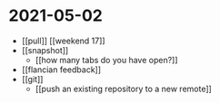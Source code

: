 # 2021-05-02

- [[pull]] [[weekend 17]]
- [[snapshot]]
  - [[how many tabs do you have open?]]
- [[flancian feedback]]
- [[git]]
  - [[push an existing repository to a new remote]]